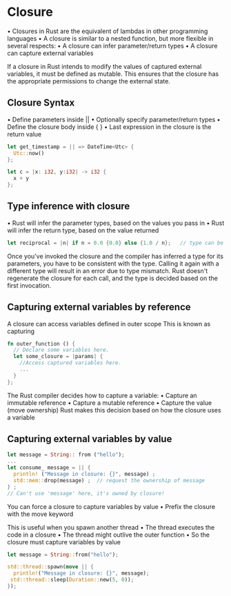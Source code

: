 # Closure

• Closures in Rust are the equivalent of lambdas in other programming languages
• A closure is similar to a nested function, but more flexible in several respects:
• A closure can infer parameter/return types
• A closure can capture external variables

If a closure in Rust intends to modify the values of captured external variables, it must be defined as mutable. This ensures that the closure has the appropriate permissions to change the external state.


## Closure Syntax

• Define parameters inside ||
• Optionally specify parameter/return types
• Define the closure body inside { }
• Last expression in the closure is the return value

```rust
let get_timestamp = || => DateTime<Utc> {
  Utc::now()
};

let c = |x: i32, y:i32| -> i32 {
  x + y
};
```

## Type inference with closure

• Rust will infer the parameter types, based on the values you pass in
• Rust will infer the return type, based on the value returned

```rust
let reciprocal = |n| if n = 0.0 {0.0} else {1.0 / n};   // type can be inferred by the value passed in when the closure is called
```

Once you've invoked the closure and the compiler has inferred a type for its parameters, you have to be consistent with the type. 
Calling it again with a different type will result in an error due to type mismatch. 
Rust doesn't regenerate the closure for each call, and the type is decided based on the first invocation.

## Capturing external variables by reference

A closure can access variables defined in outer scope
This is known as capturing

```rust
fn outer_function () {
  // Declare some variables here.
  let some_closure = |params| {
    //Access captured variables here.
    ...
  }
};
```

The Rust compiler decides how to capture a variable:
• Capture an immutable reference
• Capture a mutable reference
• Capture the value (move ownership)
Rust makes this decision based on how the closure uses a variable

## Capturing external variables by value

```rust
let message = String:: from ("hello");
...
let consume_ message = || {
  println! ("Message in closure: {}", message) ;
  std::mem::drop(message) ;  // request the ownership of message
} ;
// Can't use 'message' here, it's owned by closure!
```

You can force a closure to capture variables by value
• Prefix the closure with the move keyword

This is useful when you spawn another thread
• The thread executes the code in a closure
• The thread might outlive the outer function
• So the closure must capture variables by value

```rust
let message = String::from("hello");

std::thread::spawn(move || {
  println!("Message in closure: {}", message);
 std::thread::sleep(Duration::new(5, 0));
});
```
